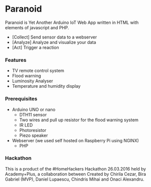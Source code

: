 # Paranoid

Paranoid is Yet Another Arduino IoT Web App written in HTML with elements of javascript and PHP. 

  - [Collect] Send sensor data to a webserver 
  - [Analyze] Analyze and visualize your data
  - [Act] Trigger a reaction

### Features

* TV remote control system
* Flood warning
* Luminosity Analyser
* Temperature and humidity display

### Prerequisites

* Arduino UNO or nano 
    * DTH11 sensor 
    * Two wires and pull up resistor for the flood warning system
    * IR LED
    * Photoresistor
    * Piezo speaker
* Webserver (we used self hosted on Raspberry Pi using NGINX) 
    * PHP

### Hackathon

This is a product of the #HomeHackers Hackathon 26.03.2016 held by Academy+Plus, a collaboration between Created by Chirila Cezar, Bira Gabriel (MVP), Daniel Lupaescu, Chindris Mihai and Onaci Alexandru.



